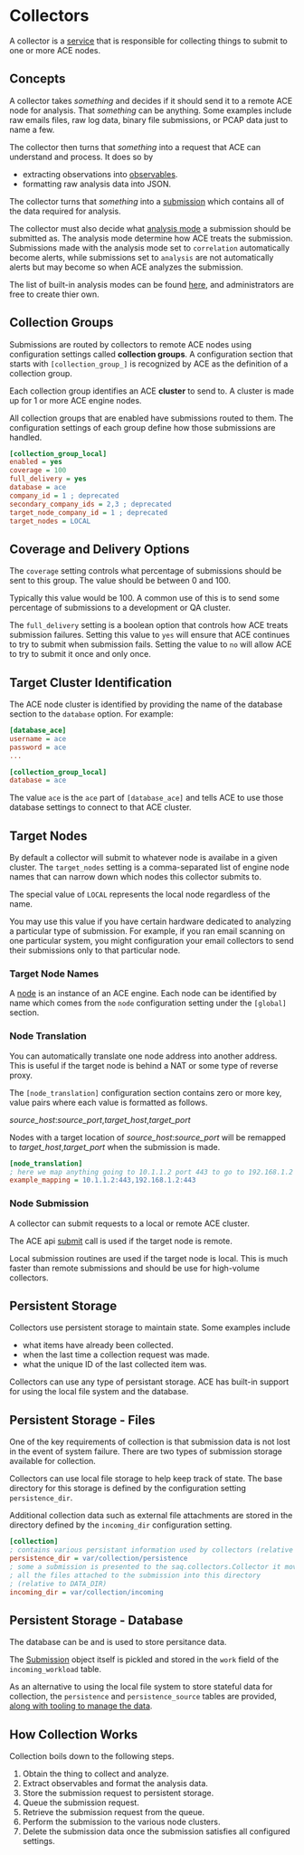 # Collectors

A collector is a [service](service.md) that is responsible for collecting things to submit to one or more ACE nodes.

## Concepts

A collector takes *something* and decides if it should send it to a remote ACE node for analysis. That *something* can be anything. Some examples include raw emails files, raw log data, binary file submissions, or PCAP data just to name a few.

The collector then turns that *something* into a request that ACE can understand and process. It does so by

- extracting observations into [observables](development/observables).
- formatting raw analysis data into JSON.

The collector turns that *something* into a [submission](development/submission) which contains all of the data required for analysis.

The collector must also decide what [analysis mode](development/analysis_modes) a submission should be submitted as. The analysis mode determine how ACE treats the submission. Submissions made with the analysis mode set to `correlation` automatically become alerts, while submissions set to `analysis` are not automatically alerts but may become so when ACE analyzes the submission.

The list of built-in analysis modes can be found [here](some/link), and administrators are free to create thier own.

## Collection Groups

Submissions are routed by collectors to remote ACE nodes using configuration settings called **collection groups**. A configuration section that starts with `[collection_group_]` is recognized by ACE as the definition of a collection group.

Each collection group identifies an ACE **cluster** to send to. A cluster is made up for 1 or more ACE engine nodes.

All collection groups that are enabled have submissions routed to them. The configuration settings of each group define how those submissions are handled.

```ini
[collection_group_local]
enabled = yes
coverage = 100
full_delivery = yes
database = ace
company_id = 1 ; deprecated
secondary_company_ids = 2,3 ; deprecated
target_node_company_id = 1 ; deprecated
target_nodes = LOCAL
```

## Coverage and Delivery Options

The `coverage` setting controls what percentage of submissions should be sent to this group. The value should be between 0 and 100.

Typically this value would be 100. A common use of this is to send some percentage of submissions to a development or QA cluster.

The `full_delivery` setting is a boolean option that controls how ACE treats submission failures. Setting this value to `yes` will ensure that ACE continues to try to submit when submission fails. Setting the value to `no` will allow ACE to try to submit it once and only once.

## Target Cluster Identification

The ACE node cluster is identified by providing the name of the database section to the `database` option. For example:

```ini
[database_ace]
username = ace
password = ace
...

[collection_group_local]
database = ace
```

The value `ace` is the `ace` part of `[database_ace]` and tells ACE to use those database settings to connect to that ACE cluster.

## Target Nodes

By default a collector will submit to whatever node is availabe in a given cluster. The `target_nodes` setting is a comma-separated list of engine node names that can narrow down which nodes this collector submits to.

The special value of `LOCAL` represents the local node regardless of the name.

You may use this value if you have certain hardware dedicated to analyzing a particular type of submission. For example, if you ran email scanning on one particular system, you might configuration your email collectors to send their submissions only to that particular node.

### Target Node Names

A [node](some/link) is an instance of an ACE engine. Each node can be identified by name which comes from the `node` configuration setting under the `[global]` section.

### Node Translation

You can automatically translate one node address into another address. This is useful if the target node is behind a NAT or some type of reverse proxy.

The `[node_translation]` configuration section contains zero or more key, value pairs where each value is formatted as follows.

*source_host*:*source_port*,*target_host*,*target_port*

Nodes with a target location of *source_host*:*source_port* will be remapped to *target_host*,*target_port* when the submission is made.

```ini
[node_translation]
; here we map anything going to 10.1.1.2 port 443 to go to 192.168.1.2 port 443
example_mapping = 10.1.1.2:443,192.168.1.2:443
```

### Node Submission

A collector can submit requests to a local or remote ACE cluster.

The ACE api [submit](some/link) call is used if the target node is remote.

Local submission routines are used if the target node is local. This is much faster than remote submissions and should be use for high-volume collectors.

## Persistent Storage

Collectors use persistent storage to maintain state. Some examples include

- what items have already been collected.
- when the last time a collection request was made.
- what the unique ID of the last collected item was.

Collectors can use any type of persistant storage. ACE has built-in support for using the local file system and the database.

## Persistent Storage - Files

One of the key requirements of collection is that submission data is not lost in the event of system failure. There are two types of submission storage available for collection.

Collectors can use local file storage to help keep track of state. The base directory for this storage is defined by the configuration setting `persistence_dir`.

Additional collection data such as external file attachments are stored in the directory defined by the `incoming_dir` configuration setting.

```ini
[collection]
; contains various persistant information used by collectors (relative to DATA_DIR)
persistence_dir = var/collection/persistence
; some a submission is presented to the saq.collectors.Collector it moves
; all the files attached to the submission into this directory
; (relative to DATA_DIR)
incoming_dir = var/collection/incoming
```

## Persistent Storage - Database

The database can be and is used to store persitance data.

The [Submission](link) object itself is pickled and stored in the `work` field of the `incoming_workload` table.

As an alternative to using the local file system to store stateful data for collection, the `persistence` and `persistence_source` tables are provided, [along with tooling to manage the data](link/to/persistence/docs).

## How Collection Works

Collection boils down to the following steps.

1. Obtain the thing to collect and analyze.
2. Extract observables and format the analysis data.
3. Store the submission request to persistent storage.
4. Queue the submission request.
5. Retrieve the submission request from the queue.
6. Perform the submission to the various node clusters.
7. Delete the submission data once the submission satisfies all configured settings.
